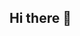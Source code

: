 ## Hi there 👋

<!--

**Here are some ideas to get you started:**

[Diagnofish-Logo]([https://github.com/Diagnofish/.github/assets/83118025/e19f5c1a-d09b-4b01-982e-b939640d2f15](https://github.com/Diagnofish/.github/blob/main/Diagnofish-Logo.png))


🙋‍♀️ A short introduction - what is your organization all about?
🌈 Contribution guidelines - how can the community get involved?
👩‍💻 Useful resources - where can the community find your docs? Is there anything else the community should know?
🍿 Fun facts - what does your team eat for breakfast?
🧙 Remember, you can do mighty things with the power of [Markdown](https://docs.github.com/github/writing-on-github/getting-started-with-writing-and-formatting-on-github/basic-writing-and-formatting-syntax)
-->
